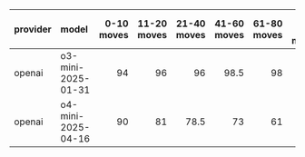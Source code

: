 | provider   | model              |   0-10 moves |   11-20 moves |   21-40 moves |   41-60 moves |   61-80 moves |   81-100 moves |
|:-----------|:-------------------|-------------:|--------------:|--------------:|--------------:|--------------:|---------------:|
| openai     | o3-mini-2025-01-31 |           94 |            96 |          96   |          98.5 |            98 |             96 |
| openai     | o4-mini-2025-04-16 |           90 |            81 |          78.5 |          73   |            61 |             54 |